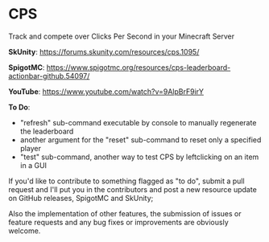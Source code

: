 # CPS
Track and compete over Clicks Per Second in your Minecraft Server

**SkUnity**: https://forums.skunity.com/resources/cps.1095/

**SpigotMC**: https://www.spigotmc.org/resources/cps-leaderboard-actionbar-github.54097/

**YouTube**: https://www.youtube.com/watch?v=9AlpBrF9irY

**To Do**:
   - "refresh" sub-command executable by console to manually regenerate the leaderboard
   - another argument for the "reset" sub-command to reset only a specified player
   - "test" sub-command, another way to test CPS by leftclicking on an item in a GUI

If you'd like to contribute to something flagged as "to do", submit a pull request and
I'll put you in the contributors and post a new resource update on GitHub releases, SpigotMC and SkUnity;

Also the implementation of other features, the submission of issues or feature requests
and any bug fixes or improvements are obviously welcome.
